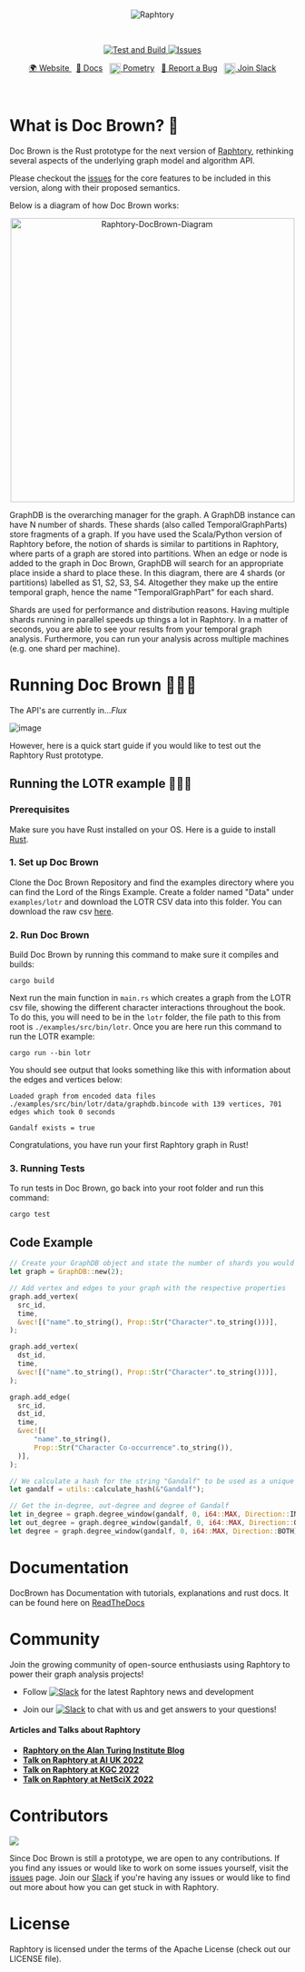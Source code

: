 <br>
<p align="center">
<img src="https://user-images.githubusercontent.com/25484244/218704919-2c725e79-86ee-408d-b1f8-1362d086f876.png" alt="Raphtory"/>
</p>
<br>

<p align="center">
<a href="https://github.com/Raphtory/docbrown/actions/workflows/build.yml/badge.svg">
<img alt="Test and Build" src="https://github.com/Raphtory/docbrown/actions/workflows/build.yml/badge.svg" />
</a>
<a href="https://github.com/Raphtory/docbrown/issues">
<img alt="Issues" src="https://img.shields.io/github/issues/Raphtory/Raphtory?color=brightgreen" />
</a>
</p>
<p align="center">
<a href="https://www.raphtory.com">🌍 Website </a>
&nbsp
<a href="https://docbrown.readthedocs.io">📖 Docs</a>
&nbsp
<a href="https://www.pometry.com"><img src="https://user-images.githubusercontent.com/6665739/202438989-2859f8b8-30fb-4402-820a-563049e1fdb3.png" height="20" align="center"/> Pometry</a> 
&nbsp
<a href="https://github.com/Raphtory/docbrown/issues">🐛 Report a Bug</a> 
&nbsp
<a href="https://join.slack.com/t/raphtory/shared_invite/zt-xbebws9j-VgPIFRleJFJBwmpf81tvxA"><img src="https://user-images.githubusercontent.com/6665739/154071628-a55fb5f9-6994-4dcf-be03-401afc7d9ee0.png" height="20" align="center"/> Join Slack</a> 
</p>
<br>

# What is Doc Brown? 🥼

Doc Brown is the Rust prototype for the next version of [Raphtory](https://github.com/Raphtory/Raphtory), rethinking several aspects of the underlying graph model and algorithm API. 

Please checkout the [issues](https://github.com/Raphtory/docbrown/issues) for the core features to be included in this version, along with their proposed semantics. 

Below is a diagram of how Doc Brown works:

<p align="center">
<img src="https://user-images.githubusercontent.com/25484244/218711926-944092df-5015-4c7e-8162-34ee044999f4.svg" height=500 alt="Raphtory-DocBrown-Diagram"/>
</p>

GraphDB is the overarching manager for the graph. A GraphDB instance can have N number of shards. These shards (also called TemporalGraphParts) store fragments of a graph. If you have used the Scala/Python version of Raphtory before, the notion of shards is similar to partitions in Raphtory, where parts of a graph are stored into partitions. When an edge or node is added to the graph in Doc Brown, GraphDB will search for an appropriate place inside a shard to place these. In this diagram, there are 4 shards (or partitions) labelled as S1, S2, S3, S4. Altogether they make up the entire temporal graph, hence the name "TemporalGraphPart" for each shard.

Shards are used for performance and distribution reasons. Having multiple shards running in parallel speeds up things a lot in Raphtory. In a matter of seconds, you are able to see your results from your temporal graph analysis. Furthermore, you can run your analysis across multiple machines (e.g. one shard per machine).

# Running Doc Brown 👨🏼‍🔬
The API's are currently in..._Flux_

![image](https://user-images.githubusercontent.com/6665739/214092170-9bf7557c-4b2d-4ec8-baac-911b7ec9fab5.png)

However, here is a quick start guide if you would like to test out the Raphtory Rust prototype.

## Running the LOTR example 🧙🏻‍♂️

### Prerequisites

Make sure you have Rust installed on your OS. Here is a guide to install [Rust](https://doc.rust-lang.org/stable/book/ch01-01-installation.html). 

### 1. Set up Doc Brown 
Clone the Doc Brown Repository and find the examples directory where you can find the Lord of the Rings Example. Create a folder named "Data" under `examples/lotr` and download the LOTR CSV data into this folder. You can download the raw csv [here](https://raw.githubusercontent.com/Raphtory/Data/main/lotr.csv).

### 2. Run Doc Brown

Build Doc Brown by running this command to make sure it compiles and builds:
```
cargo build
```
Next run the main function in `main.rs` which creates a graph from the LOTR csv file, showing the different character interactions throughout the book. To do this, you will need to be in the `lotr` folder, the file path to this from root is `./examples/src/bin/lotr`. Once you are here run this command to run the LOTR example:

```
cargo run --bin lotr
```

You should see output that looks something like this with information about the edges and vertices below: 

```
Loaded graph from encoded data files ./examples/src/bin/lotr/data/graphdb.bincode with 139 vertices, 701 edges which took 0 seconds

Gandalf exists = true
```

Congratulations, you have run your first Raphtory graph in Rust!

### 3. Running Tests

To run tests in Doc Brown, go back into your root folder and run this command:
```
cargo test
```

## Code Example
```rust
// Create your GraphDB object and state the number of shards you would like, here we have 2
let graph = GraphDB::new(2);

// Add vertex and edges to your graph with the respective properties
graph.add_vertex(
  src_id,
  time,
  &vec![("name".to_string(), Prop::Str("Character".to_string()))],
);

graph.add_vertex(
  dst_id,
  time,
  &vec![("name".to_string(), Prop::Str("Character".to_string()))],
);

graph.add_edge(
  src_id,
  dst_id,
  time,
  &vec![(
      "name".to_string(),
      Prop::Str("Character Co-occurrence".to_string()),
  )],
);

// We calculate a hash for the string "Gandalf" to be used as a unique identifier for Gandalf
let gandalf = utils::calculate_hash(&"Gandalf");

// Get the in-degree, out-degree and degree of Gandalf
let in_degree = graph.degree_window(gandalf, 0, i64::MAX, Direction::IN);
let out_degree = graph.degree_window(gandalf, 0, i64::MAX, Direction::OUT);
let degree = graph.degree_window(gandalf, 0, i64::MAX, Direction::BOTH);
```

# Documentation

DocBrown has Documentation with tutorials, explanations and rust docs. 
It can be found here on [ReadTheDocs](https://docbrown.readthedocs.io)

# Community  
Join the growing community of open-source enthusiasts using Raphtory to power their graph analysis projects!

- Follow [![Slack](https://img.shields.io/twitter/follow/raphtory?label=@raphtory)](https://twitter.com/raphtory) for the latest Raphtory news and development

- Join our [![Slack](https://img.shields.io/badge/community-Slack-red)](https://join.slack.com/t/raphtory/shared_invite/zt-xbebws9j-VgPIFRleJFJBwmpf81tvxA) to chat with us and get answers to your questions!


#### Articles and Talks about Raphtory
- **[Raphtory on the Alan Turing Institute Blog](https://www.turing.ac.uk/blog/just-add-time-dizzying-potential-dynamic-graphs)**
- **[Talk on Raphtory at AI UK 2022](https://www.youtube.com/watch?v=7S9Ymnih-YM&list=PLuD_SqLtxSdVEUsCYlb5XjWm9D6WuNKEz&index=9)**
- **[Talk on Raphtory at KGC 2022](https://www.youtube.com/watch?v=37S4bSN5EaU)**
- **[Talk on Raphtory at NetSciX 2022](https://www.youtube.com/watch?v=QxhrONca4FE)**


# Contributors

<a href="https://github.com/raphtory/docbrown/graphs/contributors"><img src="https://contrib.rocks/image?repo=raphtory/docbrown"/></a>

Since Doc Brown is still a prototype, we are open to any contributions. If you find any issues or would like to work on some issues yourself, visit the [issues](https://github.com/Raphtory/docbrown/issues) page. Join our [Slack](https://join.slack.com/t/raphtory/shared_invite/zt-xbebws9j-VgPIFRleJFJBwmpf81tvxA) if you're having any issues or would like to find out more about how you can get stuck in with Raphtory.

# License  

Raphtory is licensed under the terms of the Apache License (check out our LICENSE file).



